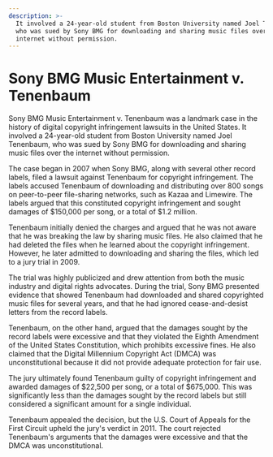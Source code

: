 ```yaml
---
description: >-
  It involved a 24-year-old student from Boston University named Joel Tenenbaum,
  who was sued by Sony BMG for downloading and sharing music files over the
  internet without permission.
---
```


# Sony BMG Music Entertainment v. Tenenbaum

Sony BMG Music Entertainment v. Tenenbaum was a landmark case in the history of digital copyright infringement lawsuits in the United States. It involved a 24-year-old student from Boston University named Joel Tenenbaum, who was sued by Sony BMG for downloading and sharing music files over the internet without permission.

The case began in 2007 when Sony BMG, along with several other record labels, filed a lawsuit against Tenenbaum for copyright infringement. The labels accused Tenenbaum of downloading and distributing over 800 songs on peer-to-peer file-sharing networks, such as Kazaa and Limewire. The labels argued that this constituted copyright infringement and sought damages of $150,000 per song, or a total of $1.2 million.

Tenenbaum initially denied the charges and argued that he was not aware that he was breaking the law by sharing music files. He also claimed that he had deleted the files when he learned about the copyright infringement. However, he later admitted to downloading and sharing the files, which led to a jury trial in 2009.

The trial was highly publicized and drew attention from both the music industry and digital rights advocates. During the trial, Sony BMG presented evidence that showed Tenenbaum had downloaded and shared copyrighted music files for several years, and that he had ignored cease-and-desist letters from the record labels.

Tenenbaum, on the other hand, argued that the damages sought by the record labels were excessive and that they violated the Eighth Amendment of the United States Constitution, which prohibits excessive fines. He also claimed that the Digital Millennium Copyright Act (DMCA) was unconstitutional because it did not provide adequate protection for fair use.

The jury ultimately found Tenenbaum guilty of copyright infringement and awarded damages of $22,500 per song, or a total of $675,000. This was significantly less than the damages sought by the record labels but still considered a significant amount for a single individual.

Tenenbaum appealed the decision, but the U.S. Court of Appeals for the First Circuit upheld the jury's verdict in 2011. The court rejected Tenenbaum's arguments that the damages were excessive and that the DMCA was unconstitutional.

